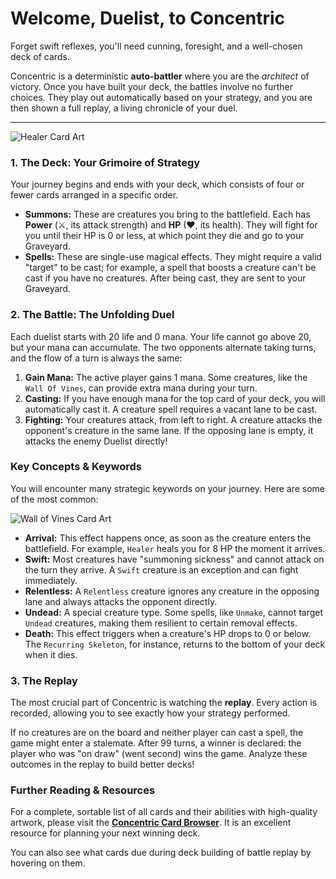 # Welcome, Duelist, to Concentric

Forget swift reflexes, you'll need cunning, foresight, and a well-chosen deck of cards.

Concentric is a deterministic **auto-battler** where you are the *architect* of victory. Once you have built your deck, the battles involve no further choices. They play out automatically based on your strategy, and you are then shown a full replay, a living chronicle of your duel.

---
![Healer Card Art](art/healer_med.webp "Healer") 
### 1. The Deck: Your Grimoire of Strategy

Your journey begins and ends with your deck, which consists of four or fewer cards arranged in a specific order.
* **Summons:** These are creatures you bring to the battlefield. Each has **Power** (⚔, its attack strength) and **HP** (❤, its health). They will fight for you until their HP is 0 or less, at which point they die and go to your Graveyard.
* **Spells:** These are single-use magical effects. They might require a valid "target" to be cast; for example, a spell that boosts a creature can't be cast if you have no creatures. After being cast, they are sent to your Graveyard.

### 2. The Battle: The Unfolding Duel

Each duelist starts with 20 life and 0 mana. Your life cannot go above 20, but your mana can accumulate. The two opponents alternate taking turns, and the flow of a turn is always the same:

1.  **Gain Mana:** The active player gains 1 mana. Some creatures, like the `Wall Of Vines`, can provide extra mana during your turn.
2.  **Casting:** If you have enough mana for the top card of your deck, you will automatically cast it. A creature spell requires a vacant lane to be cast.
3.  **Fighting:** Your creatures attack, from left to right. A creature attacks the opponent's creature in the same lane. If the opposing lane is empty, it attacks the enemy Duelist directly!

### Key Concepts & Keywords

You will encounter many strategic keywords on your journey. Here are some of the most common:

![Wall of Vines Card Art](art/wall_of_vines_med.webp "Wall of Vines")
* **Arrival:** This effect happens once, as soon as the creature enters the battlefield. For example, `Healer` heals you for 8 HP the moment it arrives.
* **Swift:** Most creatures have "summoning sickness" and cannot attack on the turn they arrive. A `Swift` creature is an exception and can fight immediately.
* **Relentless:** A `Relentless` creature ignores any creature in the opposing lane and always attacks the opponent directly.
* **Undead:** A special creature type. Some spells, like `Unmake`, cannot target `Undead` creatures, making them resilient to certain removal effects.
* **Death:** This effect triggers when a creature's HP drops to 0 or below. The `Recurring Skeleton`, for instance, returns to the bottom of your deck when it dies.

### 3. The Replay

The most crucial part of Concentric is watching the **replay**. Every action is recorded, allowing you to see exactly how your strategy performed.

If no creatures are on the board and neither player can cast a spell, the game might enter a stalemate. After 99 turns, a winner is declared: the player who was "on draw" (went second) wins the game. Analyze these outcomes in the replay to build better decks!

### Further Reading & Resources

For a complete, sortable list of all cards and their abilities with high-quality artwork, please visit the **[Concentric Card Browser](https://niallcardin.com/cardDisplay/CardRulesDisplay.html)**. It is an excellent resource for planning your next winning deck.

You can also see what cards due during deck building of battle replay by hovering on them.